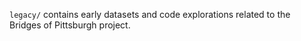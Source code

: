 `legacy/` contains early datasets and code explorations related to the Bridges of Pittsburgh project.
